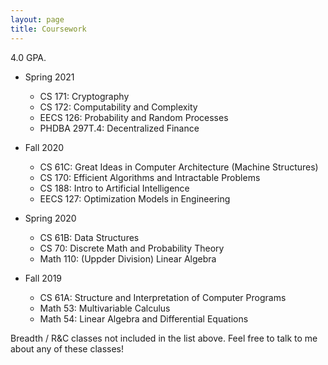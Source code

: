 ```yaml
---
layout: page
title: Coursework
---
```


4.0 GPA. 

- Spring 2021
    - CS 171: Cryptography
    - CS 172: Computability and Complexity
    - EECS 126: Probability and Random Processes
    - PHDBA 297T.4: Decentralized Finance

- Fall 2020
    - CS 61C: Great Ideas in Computer Architecture (Machine Structures)
    - CS 170: Efficient Algorithms and Intractable Problems
    - CS 188: Intro to Artificial Intelligence
    - EECS 127: Optimization Models in Engineering

- Spring 2020
    - CS 61B: Data Structures
    - CS 70: Discrete Math and Probability Theory
    - Math 110: (Uppder Division) Linear Algebra

- Fall 2019
    - CS 61A: Structure and Interpretation of Computer Programs
    - Math 53: Multivariable Calculus
    - Math 54: Linear Algebra and Differential Equations

Breadth / R&C classes not included in the list above. Feel free to talk to me about any of these classes!